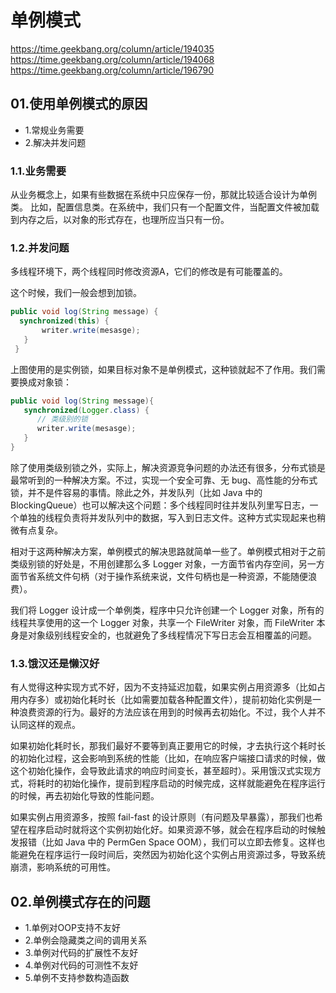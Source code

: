 # 单例模式
https://time.geekbang.org/column/article/194035
https://time.geekbang.org/column/article/194068
https://time.geekbang.org/column/article/196790
## 01.使用单例模式的原因
- 1.常规业务需要
- 2.解决并发问题

### 1.1.业务需要
从业务概念上，如果有些数据在系统中只应保存一份，那就比较适合设计为单例类。
比如，配置信息类。在系统中，我们只有一个配置文件，当配置文件被加载到内存之后，以对象的形式存在，也理所应当只有一份。

### 1.2.并发问题
多线程环境下，两个线程同时修改资源A，它们的修改是有可能覆盖的。

这个时候，我们一般会想到加锁。
```java
public void log(String message) { 
  synchronized(this) {
       writer.write(mesasge); 
   } 
 }
```
上图使用的是实例锁，如果目标对象不是单例模式，这种锁就起不了作用。我们需要换成对象锁：
```java
public void log(String message){
   synchronized(Logger.class) { 
      // 类级别的锁 
      writer.write(mesasge);
   }
}
```

除了使用类级别锁之外，实际上，解决资源竞争问题的办法还有很多，分布式锁是最常听到的一种解决方案。不过，实现一个安全可靠、无 bug、高性能的分布式锁，并不是件容易的事情。除此之外，并发队列（比如 Java 中的 BlockingQueue）也可以解决这个问题：多个线程同时往并发队列里写日志，一个单独的线程负责将并发队列中的数据，写入到日志文件。这种方式实现起来也稍微有点复杂。

相对于这两种解决方案，单例模式的解决思路就简单一些了。单例模式相对于之前类级别锁的好处是，不用创建那么多 Logger 对象，一方面节省内存空间，另一方面节省系统文件句柄（对于操作系统来说，文件句柄也是一种资源，不能随便浪费）。

我们将 Logger 设计成一个单例类，程序中只允许创建一个 Logger 对象，所有的线程共享使用的这一个 Logger 对象，共享一个 FileWriter 对象，而 FileWriter 本身是对象级别线程安全的，也就避免了多线程情况下写日志会互相覆盖的问题。

### 1.3.饿汉还是懒汉好
有人觉得这种实现方式不好，因为不支持延迟加载，如果实例占用资源多（比如占用内存多）或初始化耗时长（比如需要加载各种配置文件），提前初始化实例是一种浪费资源的行为。最好的方法应该在用到的时候再去初始化。不过，我个人并不认同这样的观点。

如果初始化耗时长，那我们最好不要等到真正要用它的时候，才去执行这个耗时长的初始化过程，这会影响到系统的性能（比如，在响应客户端接口请求的时候，做这个初始化操作，会导致此请求的响应时间变长，甚至超时）。采用饿汉式实现方式，将耗时的初始化操作，提前到程序启动的时候完成，这样就能避免在程序运行的时候，再去初始化导致的性能问题。

如果实例占用资源多，按照 fail-fast 的设计原则（有问题及早暴露），那我们也希望在程序启动时就将这个实例初始化好。如果资源不够，就会在程序启动的时候触发报错（比如 Java 中的 PermGen Space OOM），我们可以立即去修复。这样也能避免在程序运行一段时间后，突然因为初始化这个实例占用资源过多，导致系统崩溃，影响系统的可用性。

## 02.单例模式存在的问题

- 1.单例对OOP支持不友好
- 2.单例会隐藏类之间的调用关系
- 3.单例对代码的扩展性不友好
- 4.单例对代码的可测性不友好
- 5.单例不支持参数构造函数